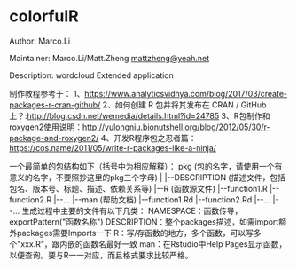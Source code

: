 # colorfulR
Author: Marco.Li

Maintainer: Marco.Li/Matt.Zheng <mattzheng@yeah.net>

Description: wordcloud Extended application

制作教程参考于：
1、https://www.analyticsvidhya.com/blog/2017/03/create-packages-r-cran-github/
2、如何创建 R 包并将其发布在 CRAN / GitHub 上？:http://blog.csdn.net/wemedia/details.html?id=24785
3、R包制作和roxygen2使用说明：http://yulongniu.bionutshell.org/blog/2012/05/30/r-package-and-roxygen2/
4、开发R程序包之忍者篇：https://cos.name/2011/05/write-r-packages-like-a-ninja/


一个最简单的包结构如下（括号中为相应解释）：
pkg (包的名字，请使用一个有意义的名字，不要照抄这里的pkg三个字母)
|
|--DESCRIPTION (描述文件，包括包名、版本号、标题、描述、依赖关系等)
|--R (函数源文件)
   |--function1.R
   |--function2.R
   |--...
|--man (帮助文档)
   |--function1.Rd
   |--function2.Rd
   |--...
|--...
生成过程中主要的文件有以下几类：
NAMESPACE：函数传导，exportPattern("函数名称")
DESCRIPTION：整个packages描述，如需import额外packages需要Imports一下
R：写/存函数的地方，多个函数，可以写多个"xxx.R"，跟内嵌的函数名最好一致
man：在Rstudio中Help Pages显示函数，以便查询。要与R一一对应，而且格式要求比较严格。
